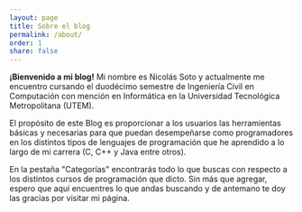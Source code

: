 ```yaml
---
layout: page
title: Sobre el blog
permalink: /about/
order: 1
share: false
---
```


**¡Bienvenido a mi blog!** Mi nombre es Nicolás Soto y actualmente me encuentro cursando el duodécimo semestre de Ingeniería Civil en Computación con mención en Informática en la Universidad Tecnológica Metropolitana (UTEM).

El propósito de este Blog es proporcionar a los usuarios las herramientas básicas y necesarias para que puedan desempeñarse como programadores en los distintos tipos de lenguajes de programación que he aprendido a lo largo de mi carrera (C, C++ y Java entre otros).

En la pestaña "Categorías" encontrarás todo lo que buscas con respecto a los distintos cursos de programación que dicto. Sin más que agregar, espero que aquí encuentres lo que andas buscando y de antemano te doy las gracias por visitar mi página.
